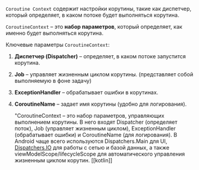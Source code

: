 
`Coroutine Context` содержит настройки корутины, такие как диспетчер, который определяет, в каком потоке будет выполняться корутина.

`CoroutineContext` – это **набор параметров**, который определяет, как именно будет выполняться корутина.

Ключевые параметры `CoroutineContext`:

1. **Диспетчер (Dispatcher)** – определяет, в каком потоке запустится корутина.
2. **Job** – управляет жизненным циклом корутины. (представляет собой выполняемую в фоне задачу) 
3. **ExceptionHandler** – обрабатывает ошибки в корутинах.
4. **CoroutineName** – задает имя корутины (удобно для логирования).

	"CoroutineContext – это набор параметров, управляющих выполнением корутины. В него входят Dispatcher (определяет поток), Job (управляет жизненным циклом), ExceptionHandler (обрабатывает ошибки) и CoroutineName (для логирования). В Android чаще всего используются Dispatchers.Main для UI, [Dispatchers.IO](http://dispatchers.io/) для работы с сетью и базой данных, а также viewModelScope/lifecycleScope для автоматического управления жизненным циклом корутин.
[[kotlin]]